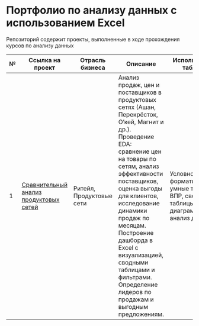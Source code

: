 # Портфолио по анализу данных с использованием Excel 
Репозиторий содержит проекты, выполненные в ходе прохождения курсов по анализу данных

№ | Ссылка на проект | Отрасль бизнеса | Описание | Используемые таблицы | Презентация проекта
---|---|---|---|---|---
1 | [Сравнительный анализ продуктовых сетей](https://github.com/AnalystProd/portfolio_excel.git) | Ритейл, Продуктовые сети | Анализ продаж, цен и поставщиков в продуктовых сетях (Ашан, Перекрёсток, О’кей, Магнит и др.). Проведение EDA: сравнение цен на товары по сетям, анализ эффективности поставщиков, оценка выгоды для клиентов, исследование динамики продаж по месяцам. Построение дашборда в Excel с визуализацией, сводными таблицами и фильтрами. Определение лидеров по продажам и выгодным предложениям. | Условное форматирование, умные таблицы, ВПР, сводные таблицы, диаграммы, анализ динамики | [Дашборд "Сравнительный анализ продуктовых сетей"](https://docs.google.com/spreadsheets/d/1ewtW5wKHdpRwIxKvpv4YAqIZkprjOexhawNuL3fLG-o/edit?usp=drive_link)
